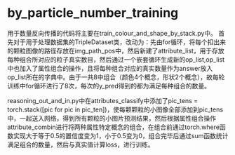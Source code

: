 # by_particle_number_training
用于数量反向传播的代码将主要在train_colour_and_shape_by_stack.py中。
首先对于用于处理数据集的TripleDataset类，改动为：先由for循环，将每个扣出来的颗粒图像的路径存放在img_path_pos中，然后新建了attribute_list，用于存放每种组合所对应的粒子真实数目，然后通过一个嵌套循环生成新的op_list,op_list中也加入了属性组合的操作，且将每种组合对应的真实数量作为answer放入op_list所在的字典中。由于一共8中组合（颜色4个概念，形状2个概念），故每轮训练中for循环进行了8次，每次的y_pred得到的都为满足每种组合的数量。

  
reasoning_out_and_in.py中在attributes_classify中添加了pic_tens = torch.stack([pic for pic in pic_ten])，使每颗颗粒的小图像全部添加到pic_tens中，一起送入网络，得到所有颗粒的小图片预测结果，然后根据属性组合操作attribute_combin进行将两种属性特定概念的组合，在组合前通过torch.where函数实现大于等于0.5的置信度变为1，小于0.5变为0，组合完毕后通过sum函数统计满足组合的数量，然后与真实值计算loss，进行训练。
